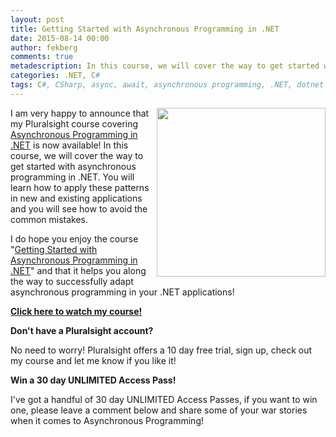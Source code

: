 ```yaml
---
layout: post
title: Getting Started with Asynchronous Programming in .NET
date: 2015-08-14 00:00
author: fekberg
comments: true
metadescription: In this course, we will cover the way to get started with asynchronous programming in .NET. You will learn how to apply these patterns in new and existing applications and you will see how to avoid the common mistakes!
categories: .NET, C#
tags: C#, CSharp, async, await, asynchronous programming, .NET, dotnet
---
```


<img src="http://cdn.filipekberg.se/fekberg-blog/asynchronous-programming-dotnet-getting-started/i_love_async.png" style="float: right; width: 270px; margin-left: 10px;"/>I am very happy to announce that my Pluralsight course covering [Asynchronous Programming in .NET](http://www.pluralsight.com/courses/description/asynchronous-programming-dotnet-getting-started) is now available! In this course, we will cover the way to get started with asynchronous programming in .NET. You will learn how to apply these patterns in new and existing applications and you will see how to avoid the common mistakes.<!--excerpt--> 

I do hope you enjoy the course "[Getting Started with Asynchronous Programming in .NET](http://www.pluralsight.com/courses/description/asynchronous-programming-dotnet-getting-started)" and that it helps you along the way to successfully adapt asynchronous programming in your .NET applications!

**[Click here to watch my course!](http://www.pluralsight.com/courses/description/asynchronous-programming-dotnet-getting-started)**

**Don't have a Pluralsight account?**

No need to worry! Pluralsight offers a 10 day free trial, sign up, check out my course and let me know if you like it!

**Win a 30 day UNLIMITED Access Pass!**

I've got a handful of 30 day UNLIMITED Access Passes, if you want to win one, please leave a comment below and share some of your war stories when it comes to Asynchronous Programming!